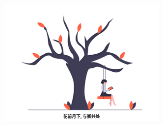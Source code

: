 <div align='center'>
    <img src='./404.png' alt='404' />
    <h4 style='margin-top: -30px;'>花前月下, 与卿共处</h4>
</div>